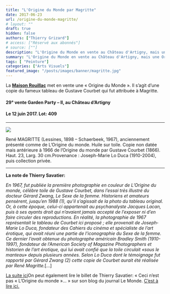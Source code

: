 ```yaml
---
title: "L'Origine du Monde par Magritte"
date: 2017-06-23
url: /origine-du-monde-magritte/
# layout: ""
draft: true
hidden: false
authors: ["Thierry Grizard"]
# access: ["Réservé aux abonnés"]
# source: [""]
description: "L'Origine du Monde en vente au Château d'Artigny, mais une Origine du Monde...de Magritte qui en aurait fait une copie. Vente organisée par Rouillac"
summary: "L'Origine du Monde en vente au Château d'Artigny, mais une Origine du Monde...de Magritte qui en aurait fait une copie. Vente organisée par Rouillac"
tags: [ "Peinture"]
categories: ["Arts Visuels"]
featured_image: "/posts/images/banner/magritte.jpg"
---
```

La [**Maison Rouillac**](https://www.rouillac.com/?ref=artefields.net) met en vente une « Origine du Monde ». Il s’agit d’une copie du fameux tableau de Gustave Courbet qui fut attribuée à Magritte.

#### 29° vente Garden Party – II, au Château d’Artigny
#### Le 12 juin 2017. Lot: 409

---

![](/posts/images/magritte/origine-du-monde-courbet-magritte-vente-art-rouillac-savatier-1030x515.jpg)

René MAGRITTE (Lessines, 1898 – Schaerbeek, 1967), anciennement présenté comme de L’Origine du monde. Huile sur toile. Copie non datée mais antérieure à 1966 de l’Origine du monde par Gustave Courbet (1866). Haut. 23, Larg. 30 cm.Provenance : Joseph-Marie Lo Duca (1910-2004), puis collection privée.

---

**La note de Thierry Savatier:**

*En 1967, fut publiée la première photographie en couleur de L’Origine du monde, célèbre toile de Gustave Courbet, dans l’essai très illustré du docteur Gérard Zwang, Le Sexe de la femme. Historiens et amateurs pensèrent, jusqu’en 1988 (1), qu’il s’agissait de la photo du tableau original. Or, à cette époque, celui-ci appartenait au psychanalyste Jacques Lacan, puis à ses ayants droit qui n’avaient jamais accepté de l’exposer ni d’en faire circuler des reproductions. En réalité, la photographie de 1967 représentait le tableau de Courbet ici proposé ; elle provenait de Joseph­ Marie Lo Duca, fondateur des Cahiers du cinéma et spécialiste de l’art érotique, qui avait réuni une partie de l’iconographie du Sexe de la femme. Ce dernier l’avait obtenue du photographe américain Bradley Smith (1910-1997), fondateur de l’American Society of Magazine Photographers et historien de l’art érotique, qui lui avait confié que la toile circulait «sous le manteau» depuis plusieurs années. Selon Lo Duca dont le témoignage fut rapporté par Gérard Zwang (2) cette copie de Courbet aurait été réalisée par René Magritte.*[…]

[La suite ici](https://www.rouillac.com/fr/lot-442-120993-rene_magritte_lessines_1898_schaerbeek?p=8&amp;ref=artefields.net)On peut également lire le billet de Thierry Savatier: « Ceci n’est pas « L’Origine du monde »… » sur son blog du journal Le Monde.
[C’est à lire ici.](http://savatier.blog.lemonde.fr/2017/05/13/ceci-nest-pas-lorigine-du-monde/?ref=artefields.net)